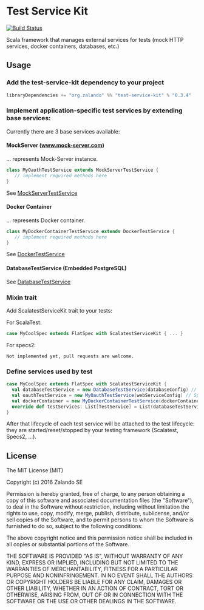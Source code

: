Test Service Kit
================

[![Build Status](https://travis-ci.org/zalando/test-service-kit.svg?branch=master)](https://travis-ci.org/zalando/test-service-kit)

Scala framework that manages external services for tests (mock HTTP services, docker containers, databases, etc.)

## Usage
### Add the test-service-kit dependency to your project

```scala
libraryDependencies += "org.zalando" %% "test-service-kit" % "0.3.4"
```

### Implement application-specific test services by extending base services:

Currently there are 3 base services available:

#### MockServer (www.mock-server.com)
... represents Mock-Server instance.

```scala
class MyOauthTestService extends MockServerTestService {
   // implement required methods here
}
```
See [MockServerTestService](/src/main/scala/org/zalando/test/kit/service/MockServerTestService.scala) 

#### Docker Container
... represents Docker container.

```scala
class MyDockerContainerTestService extends DockerTestService {
   // implement required methods here
}
```
See [DockerTestService](/src/main/scala/org/zalando/test/kit/service/DockerTestService.scala)

#### DatabaseTestService (Embedded PostgreSQL)
See [DatabaseTestService](/src/main/scala/org/zalando/test/kit/service/DatabaseTestService.scala)

### Mixin trait
Add ScalatestServiceKit trait to your tests:

For ScalaTest:
```scala
case MyCoolSpec extends FlatSpec with ScalatestServiceKit { ... }
```

For specs2: 
```
Not implemented yet, pull requests are welcome.
```

### Define services used by test
```scala
case MyCoolSpec extends FlatSpec with ScalatestServiceKit {
  val databaseTestService = new DatabaseTestService(databaseConfig) // May be used directly, without extending it
  val oauthTestService = new MyOauthTestService(webServiceConfig) // Specific to your application
  val dockerContainer = new MyDockerContainerTestService(dockerContainerConfig) // Specific to your application
  override def testServices: List[TestService] = List(databaseTestService, oauthTestService)
}

```

After that lifecycle of each test service will be attached to the test lifecycle: they are started/reset/stopped by your testing framework (Scalatest, Specs2, ...). 

## License

The MIT License (MIT)

Copyright (c) 2016 Zalando SE

Permission is hereby granted, free of charge, to any person obtaining a copy
of this software and associated documentation files (the "Software"), to deal
in the Software without restriction, including without limitation the rights
to use, copy, modify, merge, publish, distribute, sublicense, and/or sell
copies of the Software, and to permit persons to whom the Software is
furnished to do so, subject to the following conditions:

The above copyright notice and this permission notice shall be included in all
copies or substantial portions of the Software.

THE SOFTWARE IS PROVIDED "AS IS", WITHOUT WARRANTY OF ANY KIND, EXPRESS OR
IMPLIED, INCLUDING BUT NOT LIMITED TO THE WARRANTIES OF MERCHANTABILITY,
FITNESS FOR A PARTICULAR PURPOSE AND NONINFRINGEMENT. IN NO EVENT SHALL THE
AUTHORS OR COPYRIGHT HOLDERS BE LIABLE FOR ANY CLAIM, DAMAGES OR OTHER
LIABILITY, WHETHER IN AN ACTION OF CONTRACT, TORT OR OTHERWISE, ARISING FROM,
OUT OF OR IN CONNECTION WITH THE SOFTWARE OR THE USE OR OTHER DEALINGS IN THE
SOFTWARE.
